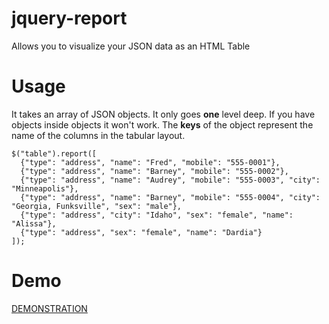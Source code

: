 # jquery-report

Allows you to visualize your JSON data as an HTML Table

# Usage

It takes an array of JSON objects. It only goes **one** level deep. If you have objects inside objects it won't work. The **keys** of the object represent the name of the columns in the tabular layout.

    $("table").report([
      {"type": "address", "name": "Fred", "mobile": "555-0001"},
      {"type": "address", "name": "Barney", "mobile": "555-0002"},
      {"type": "address", "name": "Audrey", "mobile": "555-0003", "city": "Minneapolis"},
      {"type": "address", "name": "Barney", "mobile": "555-0004", "city": "Georgia, Funksville", "sex": "male"},
      {"type": "address", "city": "Idaho", "sex": "female", "name": "Alissa"},
      {"type": "address", "sex": "female", "name": "Dardia"}  
    ]);

# Demo

[DEMONSTRATION](http://lmatteis.github.com/jquery-report/)
